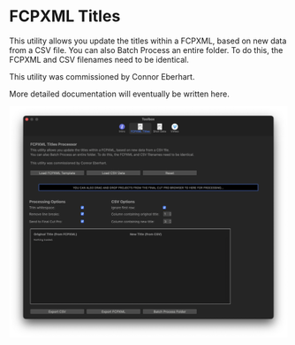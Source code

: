 # FCPXML Titles

This utility allows you update the titles within a FCPXML, based on new data from a CSV file.
You can also Batch Process an entire folder. To do this, the FCPXML and CSV filenames need to be identical.

This utility was commissioned by Connor Eberhart.

More detailed documentation will eventually be written here.

![Screenshot](../static/fcpxml-titles.png)